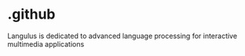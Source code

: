 # .github
Langulus is dedicated to advanced language processing for interactive multimedia applications
